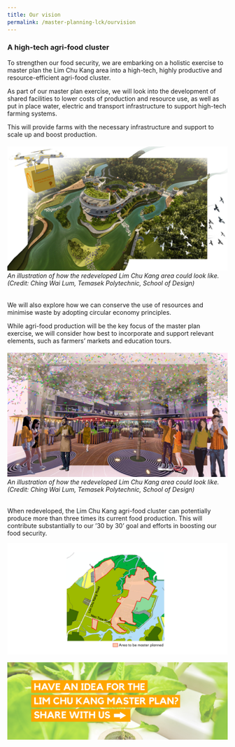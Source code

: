 ```yaml
---
title: Our vision
permalink: /master-planning-lck/ourvision
---
```

### A high-tech agri-food cluster

To strengthen our food security, we are embarking on a holistic exercise to master plan the Lim Chu Kang area into a high-tech, highly productive and resource-efficient agri-food cluster.  

As part of our master plan exercise, we will look into the development of shared facilities to lower costs of production and resource use, as well as put in place water, electric and transport infrastructure to support high-tech farming systems. 

This will provide farms with the necessary infrastructure and support to scale up and boost production.

###### ![](/images/aerial_ching%20wai%20lum.jpg)An illustration of how the redeveloped Lim Chu Kang area could look like. (Credit: Ching Wai Lum, Temasek Polytechnic, School of Design)

We will also explore how we can conserve the use of resources and minimise waste by adopting circular economy principles. 

While agri-food production will be the key focus of the master plan exercise, we will consider how best to incorporate and support relevant elements, such as farmers’ markets and education tours.

###### ![](/images/market_ching%20wai%20lum.JPG) An illustration of how the redeveloped Lim Chu Kang area could look like. (Credit: Ching Wai Lum, Temasek Polytechnic, School of Design)

When redeveloped, the Lim Chu Kang agri-food cluster can potentially produce more than three times its current food production. This will contribute substantially to our ’30 by 30’ goal and  efforts in boosting our food security.

![](/images/LCKMP%20map-01.png)

[![](/images/LCKMP%2002-01.png)](https://form.gov.sg/#!/60829e0cc3ed7d0011ad49db)